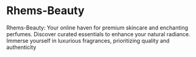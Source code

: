 # Rhems-Beauty
Rhems-Beauty: Your online haven for premium skincare and enchanting perfumes. Discover curated essentials to enhance your natural radiance. Immerse yourself in luxurious fragrances, prioritizing quality and authenticity
